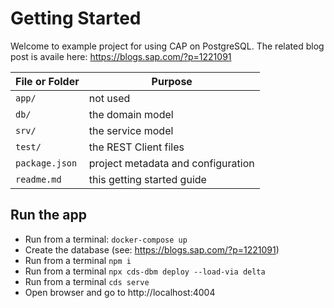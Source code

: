 # Getting Started

Welcome to example project for using CAP on PostgreSQL.
The related blog post is availe here: https://blogs.sap.com/?p=1221091


File or Folder | Purpose
---------|----------
`app/` | not used
`db/` | the domain model
`srv/` | the service model
`test/` | the REST Client files
`package.json` | project metadata and configuration
`readme.md` | this getting started guide


## Run the app

- Run from a terminal: `docker-compose up` 
- Create the database (see: https://blogs.sap.com/?p=1221091)
- Run from a terminal `npm i` 
- Run from a terminal `npx cds-dbm deploy --load-via delta` 
- Run from a terminal `cds serve` 
- Open browser and go to http://localhost:4004
